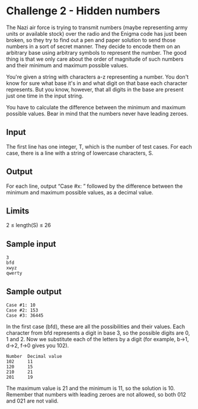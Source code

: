
# Challenge 2 - Hidden numbers

The Nazi air force is trying to transmit numbers (maybe representing army units or available stock) over the radio and the Enigma code has just been broken, so they try to find out a pen and paper solution to send those numbers in a sort of secret manner. They decide to encode them on an arbitrary base using arbitrary symbols to represent the number. The good thing is that we only care about the order of magnitude of such numbers and their minimum and maximum possible values.

You're given a string with characters a-z representing a number. You don't know for sure what base it's in and what digit on that base each character represents. But you know, however, that all digits in the base are present just one time in the input string.

You have to calculate the difference between the minimum and maximum possible values. Bear in mind that the numbers never have leading zeroes.

## Input

The first line has one integer, T, which is the number of test cases. For each case, there is a line with a string of lowercase characters, S.

## Output

For each line, output “Case #x: ” followed by the difference between the minimum and maximum possible values, as a decimal value.

## Limits

2 ≤ length(S) ≤ 26

## Sample input


```
3
bfd
xwyz
qwerty
```

## Sample output

```
Case #1: 10
Case #2: 153
Case #3: 36445
```

In the first case (bfd), these are all the possibilities and their values. Each character from bfd represents a digit in base 3, so the possible digits are 0, 1 and 2. Now we substitute each of the letters by a digit (for example, b->1, d->2, f->0 gives you 102).

```
Number 	Decimal value
102 	11
120 	15
210 	21
201 	19
```

The maximum value is 21 and the minimum is 11, so the solution is 10. Remember that numbers with leading zeroes are not allowed, so both 012 and 021 are not valid.
